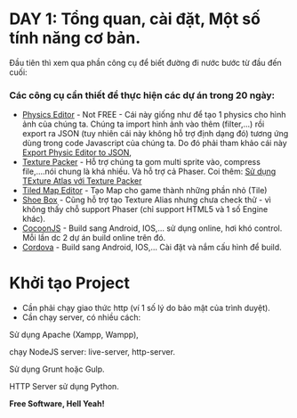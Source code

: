 # DAY 1: Tổng quan, cài đặt, Một số tính năng cơ bản.

Đầu tiên thì xem qua phần công cụ để biết đường đi nước bước từ đầu đến cuối:

### Các công cụ cần thiết để thực hiện các dự án trong 20 ngày:
* [Physics Editor] - Not FREE - Cái này giống như để tạo 1 physics cho hình ảnh của chúng ta. Chúng ta import hình ảnh vào thêm (filter,...) rồi export ra JSON (tuy nhiên cái này không hỗ trợ định dạng đó) tương ứng dùng trong code Javascript của chúng ta.
Do đó phải tham khảo cái này [Export Physic Editor to JSON],
* [Texture Packer] - Hỗ trợ chúng ta gom multi sprite vào, compress file,....nói chung là khá nhiều. Và hỗ trợ cả Phaser.
Coi thêm: [Sử dụng TExture Atlas với Texture Packer]
* [Tiled Map Editor] - Tạo Map cho game thành những phần nhỏ (Tile)
* [Shoe Box] - Cũng hỗ trợ tạo Texture Alias nhưng chưa check thử - vì không thấy chỗ support Phaser (chỉ support HTML5 và 1 số Engine khác).
* [CocoonJS] - Build sang Android, IOS,... sử dụng online, hơi khó control. Mỗi lần dc 2 dự án build online trên đó.
* [Cordova] - Build sang Android, IOS,... Cài đặt và nắm cấu hình để build.

# Khởi tạo Project
* Cần phải chạy giao thức http (ví 1 số lý do bảo mật của trình duyệt).
* Cần chạy server, có nhiều cách:

Sử dụng Apache (Xampp, Wampp),

chạy NodeJS server: live-server, http-server.

Sử dụng Grunt hoặc Gulp.

HTTP Server sử dụng Python.

**Free Software, Hell Yeah!**

[//]: # (These are reference links used in the body of this note and get stripped out when the markdown processor does its job. There is no need to format nicely because it shouldn't be seen. Thanks)

[Physics Editor]: <https://www.codeandweb.com/physicseditor>
[Export Physic Editor to JSON]: <https://github.com/melonjs/melonJS/wiki/How-to-load-PhysicEditor-Shapes-into-your-project>
[Texture Packer]: <https://www.codeandweb.com/texturepacker>
[Sử dụng TExture Atlas với Texture Packer]: <https://github.com/melonjs/melonJS/wiki/How-to-use-Texture-Atlas-with-TexturePacker>
[Tiled Map Editor]: <http://www.mapeditor.org/>
[Shoe Box]: <http://renderhjs.net/shoebox/>
[CocoonJS]: <https://cocoon.io/>
[Cordova]: <https://cordova.apache.org/>
